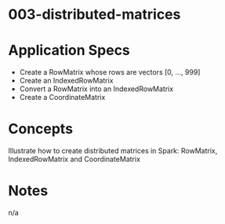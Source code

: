 003-distributed-matrices
========================

# Application Specs
+ Create a RowMatrix whose rows are vectors [0, ..., 999]
+ Create an IndexedRowMatrix
+ Convert a RowMatrix into an IndexedRowMatrix
+ Create a CoordinateMatrix
   

# Concepts
Illustrate how to create distributed matrices in Spark: RowMatrix, IndexedRowMatrix and CoordinateMatrix

# Notes
n/a